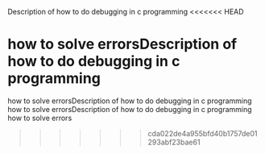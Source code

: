 Description of how to do debugging in c programming
<<<<<<< HEAD

how to solve errorsDescription of how to do debugging in c programming
=======
how to solve errorsDescription of how to do debugging in c programming
how to solve errorsDescription of how to do debugging in c programming
how to solve errors
>>>>>>> cda022de4a955bfd40b1757de01293abf23bae61
